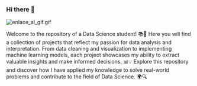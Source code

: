 ### Hi there 👋

![enlace_al_gif.gif](https://media.giphy.com/media/5r5J4JD9miis/giphy.gif)

Welcome to the repository of a Data Science student! 📚🔬 Here you will find a collection of projects that reflect my passion for data analysis and interpretation. From data cleaning and visualization to implementing machine learning models, each project showcases my ability to extract valuable insights and make informed decisions. 📊💡 Explore this repository and discover how I have applied my knowledge to solve real-world problems and contribute to the field of Data Science. 🌍🔍
<!--
**JulietaStorino/JulietaStorino** is a ✨ _special_ ✨ repository because its `README.md` (this file) appears on your GitHub profile.

Here are some ideas to get you started:

- 🔭 I’m currently working on ...
- 🌱 I’m currently learning ...
- 👯 I’m looking to collaborate on ...
- 🤔 I’m looking for help with ...
- 💬 Ask me about ...
- 📫 How to reach me: ...
- 😄 Pronouns: ...
- ⚡ Fun fact: ...
-->
